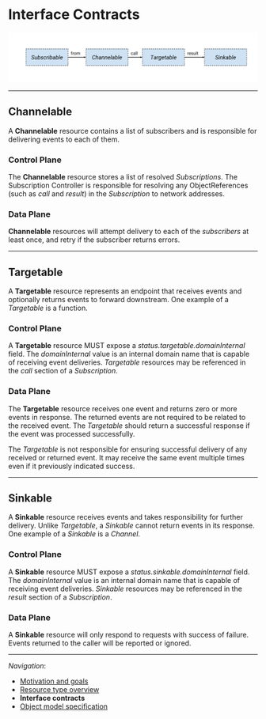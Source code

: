 # Interface Contracts

<!-- This image is sourced from https://drive.google.com/open?id=1Mgn0Oz85M9W1Pwfnw3u0OhZmIIxSxcM3lZUEZyPCoB0 -->

![Interface Contracts Overview](images/interface-contracts-overview.svg)

---

## Channelable

A **Channelable** resource contains a list of subscribers and is responsible
for delivering events to each of them.

### Control Plane

The **Channelable** resource stores a list of resolved _Subscriptions_. The
Subscription Controller is responsible for resolving any ObjectReferences (such
as _call_ and _result_) in the _Subscription_ to network addresses.

### Data Plane

**Channelable** resources will attempt delivery to each of the _subscribers_
at least once, and retry if the subscriber returns errors.

---

## Targetable

A **Targetable** resource represents an endpoint that receives events and
optionally returns events to forward downstream. One example of a _Targetable_
is a function.

### Control Plane

A **Targetable** resource MUST expose a _status.targetable.domainInternal_
field. The _domainInternal_ value is an internal domain name that is capable of
receiving event deliveries. _Targetable_ resources may be referenced in the
_call_ section of a _Subscription_.

### Data Plane

The **Targetable** resource receives one event and returns zero or more events in
response. The returned events are not required to be related to the received
event. The _Targetable_ should return a successful response if the event was
processed successfully.

The _Targetable_ is not responsible for ensuring successful delivery of any
received or returned event. It may receive the same event multiple times even
if it previously indicated success.

---

## Sinkable

A **Sinkable** resource receives events and takes responsibility for further
delivery. Unlike _Targetable_, a _Sinkable_ cannot return events in its
response. One example of a _Sinkable_ is a _Channel_.

### Control Plane

A **Sinkable** resource MUST expose a _status.sinkable.domainInternal_ field.
The _domainInternal_ value is an internal domain name that is capable of
receiving event deliveries. _Sinkable_ resources may be referenced in the
_result_ section of a _Subscription_.

### Data Plane

A **Sinkable** resource will only respond to requests with success of failure.
Events returned to the caller will be reported or ignored.

---

_Navigation_:

- [Motivation and goals](motivation.md)
- [Resource type overview](overview.md)
- **Interface contracts**
- [Object model specification](spec.md)
